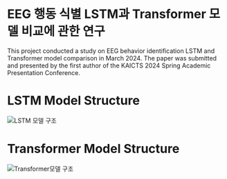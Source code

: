 # EEG 행동 식별 LSTM과 Transformer 모델 비교에 관한 연구

This project conducted a study on EEG behavior identification LSTM and Transformer model comparison in March 2024.
The paper was submitted and presented by the first author of the KAICTS 2024 Spring Academic Presentation Conference.

# LSTM Model Structure
![LSTM 모델 구조](https://github.com/twyoon99/LSTM-Transformer_EEG_Behavior_Identification/assets/118956433/930f67ac-c429-4e8a-a7fc-52ffd76b4d3e)


# Transformer Model Structure
![Transformer모델 구조](https://github.com/twyoon99/LSTM-Transformer_EEG_Behavior_Identification/assets/118956433/479cad01-5cf5-44d7-969f-3ddb7c7a24c8)
